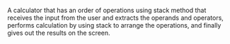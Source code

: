 A calculator that has an order of operations using stack method that receives the input from the user and extracts the operands and operators, performs calculation by using stack to arrange the operations, and finally gives out the results on the screen.
